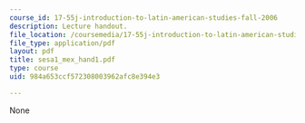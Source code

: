 ```yaml
---
course_id: 17-55j-introduction-to-latin-american-studies-fall-2006
description: Lecture handout.
file_location: /coursemedia/17-55j-introduction-to-latin-american-studies-fall-2006/984a653ccf572308003962afc8e394e3_sesa1_mex_hand1.pdf
file_type: application/pdf
layout: pdf
title: sesa1_mex_hand1.pdf
type: course
uid: 984a653ccf572308003962afc8e394e3

---
```

None